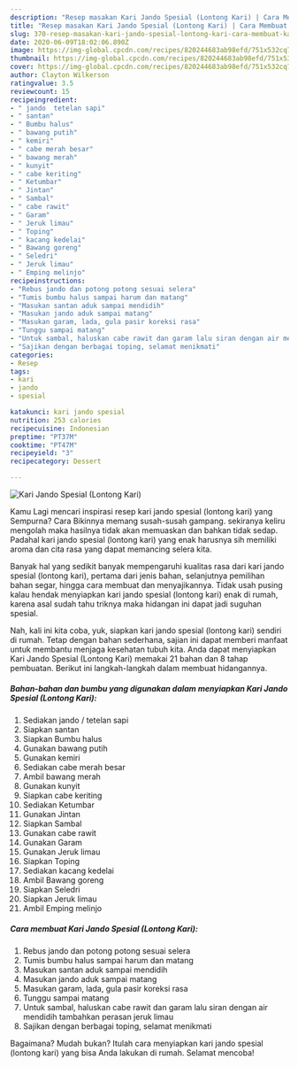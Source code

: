 ```yaml
---
description: "Resep masakan Kari Jando Spesial (Lontong Kari) | Cara Membuat Kari Jando Spesial (Lontong Kari) Yang Lezat"
title: "Resep masakan Kari Jando Spesial (Lontong Kari) | Cara Membuat Kari Jando Spesial (Lontong Kari) Yang Lezat"
slug: 370-resep-masakan-kari-jando-spesial-lontong-kari-cara-membuat-kari-jando-spesial-lontong-kari-yang-lezat
date: 2020-06-09T18:02:06.890Z
image: https://img-global.cpcdn.com/recipes/820244683ab98efd/751x532cq70/kari-jando-spesial-lontong-kari-foto-resep-utama.jpg
thumbnail: https://img-global.cpcdn.com/recipes/820244683ab98efd/751x532cq70/kari-jando-spesial-lontong-kari-foto-resep-utama.jpg
cover: https://img-global.cpcdn.com/recipes/820244683ab98efd/751x532cq70/kari-jando-spesial-lontong-kari-foto-resep-utama.jpg
author: Clayton Wilkerson
ratingvalue: 3.5
reviewcount: 15
recipeingredient:
- " jando  tetelan sapi"
- " santan"
- " Bumbu halus"
- " bawang putih"
- " kemiri"
- " cabe merah besar"
- " bawang merah"
- " kunyit"
- " cabe keriting"
- " Ketumbar"
- " Jintan"
- " Sambal"
- " cabe rawit"
- " Garam"
- " Jeruk limau"
- " Toping"
- " kacang kedelai"
- " Bawang goreng"
- " Seledri"
- " Jeruk limau"
- " Emping melinjo"
recipeinstructions:
- "Rebus jando dan potong potong sesuai selera"
- "Tumis bumbu halus sampai harum dan matang"
- "Masukan santan aduk sampai mendidih"
- "Masukan jando aduk sampai matang"
- "Masukan garam, lada, gula pasir koreksi rasa"
- "Tunggu sampai matang"
- "Untuk sambal, haluskan cabe rawit dan garam lalu siran dengan air mendidih tambahkan perasan jeruk limau"
- "Sajikan dengan berbagai toping, selamat menikmati"
categories:
- Resep
tags:
- kari
- jando
- spesial

katakunci: kari jando spesial 
nutrition: 253 calories
recipecuisine: Indonesian
preptime: "PT37M"
cooktime: "PT47M"
recipeyield: "3"
recipecategory: Dessert

---
```



![Kari Jando Spesial (Lontong Kari)](https://img-global.cpcdn.com/recipes/820244683ab98efd/751x532cq70/kari-jando-spesial-lontong-kari-foto-resep-utama.jpg)

Kamu Lagi mencari inspirasi resep kari jando spesial (lontong kari) yang Sempurna? Cara Bikinnya memang susah-susah gampang. sekiranya keliru mengolah maka hasilnya tidak akan memuaskan dan bahkan tidak sedap. Padahal kari jando spesial (lontong kari) yang enak harusnya sih memiliki aroma dan cita rasa yang dapat memancing selera kita.

Banyak hal yang sedikit banyak mempengaruhi kualitas rasa dari kari jando spesial (lontong kari), pertama dari jenis bahan, selanjutnya pemilihan bahan segar, hingga cara membuat dan menyajikannya. Tidak usah pusing kalau hendak menyiapkan kari jando spesial (lontong kari) enak di rumah, karena asal sudah tahu triknya maka hidangan ini dapat jadi suguhan spesial.




Nah, kali ini kita coba, yuk, siapkan kari jando spesial (lontong kari) sendiri di rumah. Tetap dengan bahan sederhana, sajian ini dapat memberi manfaat untuk membantu menjaga kesehatan tubuh kita. Anda dapat menyiapkan Kari Jando Spesial (Lontong Kari) memakai 21 bahan dan 8 tahap pembuatan. Berikut ini langkah-langkah dalam membuat hidangannya.

<!--inarticleads1-->

##### Bahan-bahan dan bumbu yang digunakan dalam menyiapkan Kari Jando Spesial (Lontong Kari):

1. Sediakan  jando / tetelan sapi
1. Siapkan  santan
1. Siapkan  Bumbu halus
1. Gunakan  bawang putih
1. Gunakan  kemiri
1. Sediakan  cabe merah besar
1. Ambil  bawang merah
1. Gunakan  kunyit
1. Siapkan  cabe keriting
1. Sediakan  Ketumbar
1. Gunakan  Jintan
1. Siapkan  Sambal
1. Gunakan  cabe rawit
1. Gunakan  Garam
1. Gunakan  Jeruk limau
1. Siapkan  Toping
1. Sediakan  kacang kedelai
1. Ambil  Bawang goreng
1. Siapkan  Seledri
1. Siapkan  Jeruk limau
1. Ambil  Emping melinjo




<!--inarticleads2-->

##### Cara membuat Kari Jando Spesial (Lontong Kari):

1. Rebus jando dan potong potong sesuai selera
1. Tumis bumbu halus sampai harum dan matang
1. Masukan santan aduk sampai mendidih
1. Masukan jando aduk sampai matang
1. Masukan garam, lada, gula pasir koreksi rasa
1. Tunggu sampai matang
1. Untuk sambal, haluskan cabe rawit dan garam lalu siran dengan air mendidih tambahkan perasan jeruk limau
1. Sajikan dengan berbagai toping, selamat menikmati




Bagaimana? Mudah bukan? Itulah cara menyiapkan kari jando spesial (lontong kari) yang bisa Anda lakukan di rumah. Selamat mencoba!

